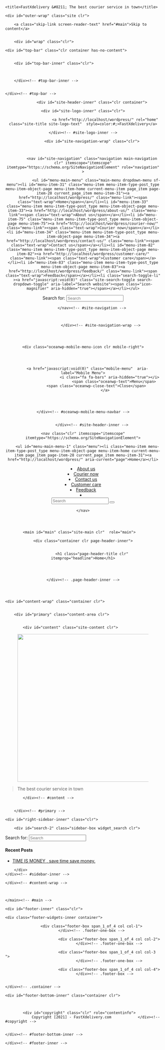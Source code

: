 
<!DOCTYPE html>
<html class="html" lang="en-US">
<head>
	<meta charset="UTF-8">
	<link rel="profile" href="https://gmpg.org/xfn/11">

	<title>FastXdelivery &#8211; The best courier service in town</title>
<meta name='robots' content='max-image-preview:large' />
<meta name="viewport" content="width=device-width, initial-scale=1"><link rel='dns-prefetch' href='//s.w.org' />
<link rel="alternate" type="application/rss+xml" title="FastXdelivery &raquo; Feed" href="http://localhost/wordpress/feed/" />
<link rel="alternate" type="application/rss+xml" title="FastXdelivery &raquo; Comments Feed" href="http://localhost/wordpress/comments/feed/" />
		<script type="text/javascript">
			window._wpemojiSettings = {"baseUrl":"https:\/\/s.w.org\/images\/core\/emoji\/13.0.1\/72x72\/","ext":".png","svgUrl":"https:\/\/s.w.org\/images\/core\/emoji\/13.0.1\/svg\/","svgExt":".svg","source":{"concatemoji":"http:\/\/localhost\/wordpress\/wp-includes\/js\/wp-emoji-release.min.js?ver=5.7.2"}};
			!function(e,a,t){var n,r,o,i=a.createElement("canvas"),p=i.getContext&&i.getContext("2d");function s(e,t){var a=String.fromCharCode;p.clearRect(0,0,i.width,i.height),p.fillText(a.apply(this,e),0,0);e=i.toDataURL();return p.clearRect(0,0,i.width,i.height),p.fillText(a.apply(this,t),0,0),e===i.toDataURL()}function c(e){var t=a.createElement("script");t.src=e,t.defer=t.type="text/javascript",a.getElementsByTagName("head")[0].appendChild(t)}for(o=Array("flag","emoji"),t.supports={everything:!0,everythingExceptFlag:!0},r=0;r<o.length;r++)t.supports[o[r]]=function(e){if(!p||!p.fillText)return!1;switch(p.textBaseline="top",p.font="600 32px Arial",e){case"flag":return s([127987,65039,8205,9895,65039],[127987,65039,8203,9895,65039])?!1:!s([55356,56826,55356,56819],[55356,56826,8203,55356,56819])&&!s([55356,57332,56128,56423,56128,56418,56128,56421,56128,56430,56128,56423,56128,56447],[55356,57332,8203,56128,56423,8203,56128,56418,8203,56128,56421,8203,56128,56430,8203,56128,56423,8203,56128,56447]);case"emoji":return!s([55357,56424,8205,55356,57212],[55357,56424,8203,55356,57212])}return!1}(o[r]),t.supports.everything=t.supports.everything&&t.supports[o[r]],"flag"!==o[r]&&(t.supports.everythingExceptFlag=t.supports.everythingExceptFlag&&t.supports[o[r]]);t.supports.everythingExceptFlag=t.supports.everythingExceptFlag&&!t.supports.flag,t.DOMReady=!1,t.readyCallback=function(){t.DOMReady=!0},t.supports.everything||(n=function(){t.readyCallback()},a.addEventListener?(a.addEventListener("DOMContentLoaded",n,!1),e.addEventListener("load",n,!1)):(e.attachEvent("onload",n),a.attachEvent("onreadystatechange",function(){"complete"===a.readyState&&t.readyCallback()})),(n=t.source||{}).concatemoji?c(n.concatemoji):n.wpemoji&&n.twemoji&&(c(n.twemoji),c(n.wpemoji)))}(window,document,window._wpemojiSettings);
		</script>
		<style type="text/css">
img.wp-smiley,
img.emoji {
	display: inline !important;
	border: none !important;
	box-shadow: none !important;
	height: 1em !important;
	width: 1em !important;
	margin: 0 .07em !important;
	vertical-align: -0.1em !important;
	background: none !important;
	padding: 0 !important;
}
</style>
	<link rel='stylesheet' id='wp-block-library-css'  href='http://localhost/wordpress/wp-includes/css/dist/block-library/style.min.css?ver=5.7.2' type='text/css' media='all' />
<link rel='stylesheet' id='wp-block-library-theme-css'  href='http://localhost/wordpress/wp-includes/css/dist/block-library/theme.min.css?ver=5.7.2' type='text/css' media='all' />
<link rel='stylesheet' id='font-awesome-css'  href='http://localhost/wordpress/wp-content/themes/oceanwp/assets/fonts/fontawesome/css/all.min.css?ver=5.15.1' type='text/css' media='all' />
<link rel='stylesheet' id='simple-line-icons-css'  href='http://localhost/wordpress/wp-content/themes/oceanwp/assets/css/third/simple-line-icons.min.css?ver=2.4.0' type='text/css' media='all' />
<link rel='stylesheet' id='magnific-popup-css'  href='http://localhost/wordpress/wp-content/themes/oceanwp/assets/css/third/magnific-popup.min.css?ver=1.0.0' type='text/css' media='all' />
<link rel='stylesheet' id='slick-css'  href='http://localhost/wordpress/wp-content/themes/oceanwp/assets/css/third/slick.min.css?ver=1.6.0' type='text/css' media='all' />
<link rel='stylesheet' id='oceanwp-style-css'  href='http://localhost/wordpress/wp-content/themes/oceanwp/assets/css/style.min.css?ver=2.0.8' type='text/css' media='all' />
<script type='text/javascript' src='http://localhost/wordpress/wp-includes/js/jquery/jquery.min.js?ver=3.5.1' id='jquery-core-js'></script>
<script type='text/javascript' src='http://localhost/wordpress/wp-includes/js/jquery/jquery-migrate.min.js?ver=3.3.2' id='jquery-migrate-js'></script>
<link rel="https://api.w.org/" href="http://localhost/wordpress/wp-json/" /><link rel="alternate" type="application/json" href="http://localhost/wordpress/wp-json/wp/v2/pages/28" /><link rel="EditURI" type="application/rsd+xml" title="RSD" href="http://localhost/wordpress/xmlrpc.php?rsd" />
<link rel="wlwmanifest" type="application/wlwmanifest+xml" href="http://localhost/wordpress/wp-includes/wlwmanifest.xml" /> 
<meta name="generator" content="WordPress 5.7.2" />
<link rel="canonical" href="http://localhost/wordpress/" />
<link rel='shortlink' href='http://localhost/wordpress/' />
<link rel="alternate" type="application/json+oembed" href="http://localhost/wordpress/wp-json/oembed/1.0/embed?url=http%3A%2F%2Flocalhost%2Fwordpress%2F" />
<link rel="alternate" type="text/xml+oembed" href="http://localhost/wordpress/wp-json/oembed/1.0/embed?url=http%3A%2F%2Flocalhost%2Fwordpress%2F&#038;format=xml" />
<link rel="icon" href="http://localhost/wordpress/wp-content/uploads/2021/06/mgx.jpeg" sizes="32x32" />
<link rel="icon" href="http://localhost/wordpress/wp-content/uploads/2021/06/mgx.jpeg" sizes="192x192" />
<link rel="apple-touch-icon" href="http://localhost/wordpress/wp-content/uploads/2021/06/mgx.jpeg" />
<meta name="msapplication-TileImage" content="http://localhost/wordpress/wp-content/uploads/2021/06/mgx.jpeg" />
<!-- OceanWP CSS -->
<style type="text/css">
/* Header CSS */#site-header.has-header-media .overlay-header-media{background-color:rgba(0,0,0,0.5)}/* Typography CSS */#site-logo a.site-logo-text{font-weight:700;font-style:italic;font-size:28px;letter-spacing:3.5px;text-transform:capitalize}#site-navigation-wrap .dropdown-menu >li >a,#site-header.full_screen-header .fs-dropdown-menu >li >a,#site-header.top-header #site-navigation-wrap .dropdown-menu >li >a,#site-header.center-header #site-navigation-wrap .dropdown-menu >li >a,#site-header.medium-header #site-navigation-wrap .dropdown-menu >li >a,.oceanwp-mobile-menu-icon a{font-size:20px}
</style></head>

<body class="home page-template-default page page-id-28 wp-embed-responsive oceanwp-theme dropdown-mobile default-breakpoint has-sidebar content-right-sidebar has-topbar has-breadcrumbs elementor-default elementor-kit-71" itemscope="itemscope" itemtype="https://schema.org/WebPage">

	
	
	<div id="outer-wrap" class="site clr">

		<a class="skip-link screen-reader-text" href="#main">Skip to content</a>

		
		<div id="wrap" class="clr">

			

<div id="top-bar-wrap" class="clr">

	<div id="top-bar" class="clr container has-no-content">

		
		<div id="top-bar-inner" class="clr">

			

		</div><!-- #top-bar-inner -->

		
	</div><!-- #top-bar -->

</div><!-- #top-bar-wrap -->


			
<header id="site-header" class="minimal-header clr" data-height="74" itemscope="itemscope" itemtype="https://schema.org/WPHeader" role="banner">

	
					
			<div id="site-header-inner" class="clr container">

				
				

<div id="site-logo" class="clr" itemscope itemtype="https://schema.org/Brand" >

	
	<div id="site-logo-inner" class="clr">

						<a href="http://localhost/wordpress/" rel="home" class="site-title site-logo-text"  style=color:#;>FastXdelivery</a>
				
	</div><!-- #site-logo-inner -->

	
	
</div><!-- #site-logo -->

			<div id="site-navigation-wrap" class="clr">
			
			
			
			<nav id="site-navigation" class="navigation main-navigation clr" itemscope="itemscope" itemtype="https://schema.org/SiteNavigationElement" role="navigation" >

				<ul id="menu-main-menu" class="main-menu dropdown-menu sf-menu"><li id="menu-item-31" class="menu-item menu-item-type-post_type menu-item-object-page menu-item-home current-menu-item page_item page-item-28 current_page_item menu-item-31"><a href="http://localhost/wordpress/" class="menu-link"><span class="text-wrap">Home</span></a></li><li id="menu-item-33" class="menu-item menu-item-type-post_type menu-item-object-page menu-item-33"><a href="http://localhost/wordpress/about-us/" class="menu-link"><span class="text-wrap">About us</span></a></li><li id="menu-item-75" class="menu-item menu-item-type-post_type menu-item-object-page menu-item-75"><a href="http://localhost/wordpress/courier-now/" class="menu-link"><span class="text-wrap">Courier now</span></a></li><li id="menu-item-34" class="menu-item menu-item-type-post_type menu-item-object-page menu-item-34"><a href="http://localhost/wordpress/contact-us/" class="menu-link"><span class="text-wrap">Contact us</span></a></li><li id="menu-item-82" class="menu-item menu-item-type-post_type menu-item-object-page menu-item-82"><a href="http://localhost/wordpress/customer-care/" class="menu-link"><span class="text-wrap">Customer care</span></a></li><li id="menu-item-83" class="menu-item menu-item-type-post_type menu-item-object-page menu-item-83"><a href="http://localhost/wordpress/feedback/" class="menu-link"><span class="text-wrap">Feedback</span></a></li><li class="search-toggle-li" ><a href="javascript:void(0)" class="site-search-toggle search-dropdown-toggle" aria-label="Search website"><span class="icon-magnifier" aria-hidden="true"></span></a></li></ul>
<div id="searchform-dropdown" class="header-searchform-wrap clr" >
	
<form role="search" method="get" class="searchform" action="http://localhost/wordpress/">
	<label for="ocean-search-form-1">
		<span class="screen-reader-text">Search for:</span>
		<input type="search" id="ocean-search-form-1" class="field" autocomplete="off" placeholder="Search" name="s">
			</label>
	</form>
</div><!-- #searchform-dropdown -->

			</nav><!-- #site-navigation -->

			
			
					</div><!-- #site-navigation-wrap -->
			
		
	
				
	<div class="oceanwp-mobile-menu-icon clr mobile-right">

		
		
		
		<a href="javascript:void(0)" class="mobile-menu"  aria-label="Mobile Menu">
							<i class="fa fa-bars" aria-hidden="true"></i>
								<span class="oceanwp-text">Menu</span>
				<span class="oceanwp-close-text">Close</span>
						</a>

		
		
		
	</div><!-- #oceanwp-mobile-menu-navbar -->


			</div><!-- #site-header-inner -->

			
<div id="mobile-dropdown" class="clr" >

	<nav class="clr" itemscope="itemscope" itemtype="https://schema.org/SiteNavigationElement">

		<ul id="menu-main-menu-1" class="menu"><li class="menu-item menu-item-type-post_type menu-item-object-page menu-item-home current-menu-item page_item page-item-28 current_page_item menu-item-31"><a href="http://localhost/wordpress/" aria-current="page">Home</a></li>
<li class="menu-item menu-item-type-post_type menu-item-object-page menu-item-33"><a href="http://localhost/wordpress/about-us/">About us</a></li>
<li class="menu-item menu-item-type-post_type menu-item-object-page menu-item-75"><a href="http://localhost/wordpress/courier-now/">Courier now</a></li>
<li class="menu-item menu-item-type-post_type menu-item-object-page menu-item-34"><a href="http://localhost/wordpress/contact-us/">Contact us</a></li>
<li class="menu-item menu-item-type-post_type menu-item-object-page menu-item-82"><a href="http://localhost/wordpress/customer-care/">Customer care</a></li>
<li class="menu-item menu-item-type-post_type menu-item-object-page menu-item-83"><a href="http://localhost/wordpress/feedback/">Feedback</a></li>
<li class="search-toggle-li" ><a href="javascript:void(0)" class="site-search-toggle search-dropdown-toggle" aria-label="Search website"><span class="icon-magnifier" aria-hidden="true"></span></a></li></ul>
<div id="mobile-menu-search" class="clr">
	<form method="get" action="http://localhost/wordpress/" class="mobile-searchform" role="search" aria-label="Search for:">
		<label for="ocean-mobile-search2">
			<input type="search" name="s" autocomplete="off" placeholder="Search" />
			<button type="submit" class="searchform-submit" aria-label="Submit search">
				<i class="icon-magnifier" aria-hidden="true"></i>
			</button>
					</label>
			</form>
</div><!-- .mobile-menu-search -->

	</nav>

</div>

			
			
		
		
</header><!-- #site-header -->


			
			<main id="main" class="site-main clr"  role="main">

				

<header class="page-header">

	
	<div class="container clr page-header-inner">

		
			<h1 class="page-header-title clr" itemprop="headline">Home</h1>

			
		
		
	</div><!-- .page-header-inner -->

	
	
</header><!-- .page-header -->


	
	<div id="content-wrap" class="container clr">

		
		<div id="primary" class="content-area clr">

			
			<div id="content" class="site-content clr">

				
				
<article class="single-page-article clr">

	
<div class="entry clr" itemprop="text">

	
	
<figure class="wp-block-image size-large is-resized"><img loading="lazy" src="http://localhost/wordpress/wp-content/uploads/2021/06/pexels-mart-production-7706468.jpg" alt="" class="wp-image-6" width="719" height="478"/></figure>



<blockquote class="wp-block-quote"><p>The best courier service in town</p></blockquote>



<p></p>

	
</div>

</article>

				
			</div><!-- #content -->

			
		</div><!-- #primary -->

		

<aside id="right-sidebar" class="sidebar-container widget-area sidebar-primary" itemscope="itemscope" itemtype="https://schema.org/WPSideBar" role="complementary" aria-label="Primary Sidebar">

	
	<div id="right-sidebar-inner" class="clr">

		<div id="search-2" class="sidebar-box widget_search clr">
<form role="search" method="get" class="searchform" action="http://localhost/wordpress/">
	<label for="ocean-search-form-3">
		<span class="screen-reader-text">Search for:</span>
		<input type="search" id="ocean-search-form-3" class="field" autocomplete="off" placeholder="Search" name="s">
			</label>
	</form>
</div>
		<div id="recent-posts-2" class="sidebar-box widget_recent_entries clr">
		<h4 class="widget-title">Recent Posts</h4>
		<ul>
											<li>
					<a href="http://localhost/wordpress/fastxdelivery/">TIME IS MONEY , save time save money.</a>
									</li>
					</ul>

		</div>
	</div><!-- #sidebar-inner -->

	
</aside><!-- #right-sidebar -->


	</div><!-- #content-wrap -->

	

	</main><!-- #main -->

	
	
	
		
<footer id="footer" class="site-footer" itemscope="itemscope" itemtype="https://schema.org/WPFooter" role="contentinfo">

	
	<div id="footer-inner" class="clr">

		

<div id="footer-widgets" class="oceanwp-row clr">

	
	<div class="footer-widgets-inner container">

					<div class="footer-box span_1_of_4 col col-1">
							</div><!-- .footer-one-box -->

							<div class="footer-box span_1_of_4 col col-2">
									</div><!-- .footer-one-box -->
				
							<div class="footer-box span_1_of_4 col col-3 ">
									</div><!-- .footer-one-box -->
				
							<div class="footer-box span_1_of_4 col col-4">
									</div><!-- .footer-box -->
				
			
	</div><!-- .container -->

	
</div><!-- #footer-widgets -->



<div id="footer-bottom" class="clr no-footer-nav">

	
	<div id="footer-bottom-inner" class="container clr">

		
		
			<div id="copyright" class="clr" role="contentinfo">
				Copyright [2021] - FastXdelivery.com			</div><!-- #copyright -->

			
	</div><!-- #footer-bottom-inner -->

	
</div><!-- #footer-bottom -->


	</div><!-- #footer-inner -->

	
</footer><!-- #footer -->

	
	
</div><!-- #wrap -->


</div><!-- #outer-wrap -->



<a id="scroll-top" class="scroll-top-right" href="#"><span class="fa fa-angle-up" aria-label="Scroll to the top of the page"></span></a>




<script type='text/javascript' src='http://localhost/wordpress/wp-includes/js/imagesloaded.min.js?ver=4.1.4' id='imagesloaded-js'></script>
<script type='text/javascript' src='http://localhost/wordpress/wp-content/themes/oceanwp/assets/js/third/magnific-popup.min.js?ver=2.0.8' id='magnific-popup-js'></script>
<script type='text/javascript' src='http://localhost/wordpress/wp-content/themes/oceanwp/assets/js/third/lightbox.min.js?ver=2.0.8' id='oceanwp-lightbox-js'></script>
<script type='text/javascript' id='oceanwp-main-js-extra'>
/* <![CDATA[ */
var oceanwpLocalize = {"isRTL":"","menuSearchStyle":"drop_down","sidrSource":null,"sidrDisplace":"1","sidrSide":"left","sidrDropdownTarget":"link","verticalHeaderTarget":"link","customSelects":".woocommerce-ordering .orderby, #dropdown_product_cat, .widget_categories select, .widget_archive select, .single-product .variations_form .variations select"};
/* ]]> */
</script>
<script type='text/javascript' src='http://localhost/wordpress/wp-content/themes/oceanwp/assets/js/main.min.js?ver=2.0.8' id='oceanwp-main-js'></script>
<script type='text/javascript' src='http://localhost/wordpress/wp-includes/js/wp-embed.min.js?ver=5.7.2' id='wp-embed-js'></script>
<!--[if lt IE 9]>
<script type='text/javascript' src='http://localhost/wordpress/wp-content/themes/oceanwp/assets/js/third/html5.min.js?ver=2.0.8' id='html5shiv-js'></script>
<![endif]-->
</body>
</html
